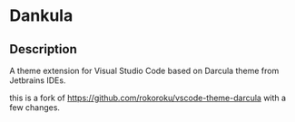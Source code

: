 # Dankula
## Description
A theme extension for Visual Studio Code based on Darcula theme from Jetbrains IDEs.

this is a fork of https://github.com/rokoroku/vscode-theme-darcula with a few changes.


